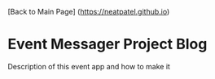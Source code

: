 [Back to Main Page] (https://neatpatel.github.io)
# Event Messager Project Blog
Description of this event app and how to make it
